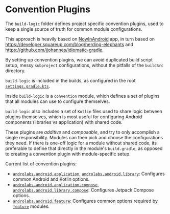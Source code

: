 # Convention Plugins
The `build-logic` folder defines project specific convention plugins, used to keep a single 
source of truth for common module configurations.

This approach is heavily based on
[NowInAndroid](https://www.github.com/android/nowinandroid/tree/main/build-logic) app, in turn based on https://developer.squareup.com/blog/herding-elephants and https://github.com/jjohannes/idiomatic-gradle.

By setting up convention plugins, we can avoid duplicated build script setup, messy `subproject` 
configurations, without the pitfalls of the `buildSrc` directory.

`build-logic` is included in the builds, as configured in the root 
[`settings.gradle.kts`](../settings.gradle.kts).

Inside `build-logic` is a `convention` module, which defines a set of plugins that all modules 
can use to configure themselves.

`build-logic` also includes a set of `Kotlin` files used to share logic between plugins 
themselves, which is most useful for configuring Android components (libraries vs application) 
with shared code.

These plugins are *additive* and *composable*, and try to only accomplish a single responsibility.
Modules can then pick and choose the configurations they need.
If there is one-off logic for a module without shared code, its preferable to define that directly 
in the module's `build.gradle`, as opposed to creating a convention plugin with module-specific 
setup.

Current list of convention plugins:

- [`androlabs.android.application`](convention/src/main/kotlin/AndroidAppConventionPlugin.kt),
  [`androlabs.android.library`](convention/src/main/kotlin/AndroidLibraryConventionPlugin.kt):
  Configures common Android and Kotlin options.
- [`androlabs.android.application.compose`](convention/src/main/kotlin/AndroidAppComposeConventionPlugin.kt),
  [`androlabs.android.library.compose`](convention/src/main/kotlin/AndroidLibraryComposeConventionPlugin.kt):
  Configures Jetpack Compose options.
- [`androlabs.android.feature`](convention/src/main/kotlin/AndroidFeatureConventionPlugin.kt):
  Configures common options required by [`feature`](../feature) modules.
